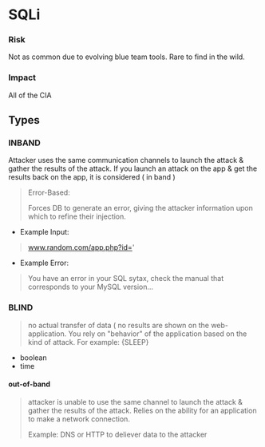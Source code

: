 # SQLi

### Risk
Not as common due to evolving blue team tools. Rare to find in the wild.

### Impact
All of the CIA 

## Types

### INBAND
Attacker uses the same communication channels to launch the attack & gather the results of the attack.
If you launch an attack on the app & get the results back on the app, it is considered ( in band )

> Error-Based:
>
> Forces DB to generate an error, giving the attacker information upon which to refine their injection.

* Example Input:
> www.random.com/app.php?id='

* Example Error:
> You have an error in your SQL sytax, check the manual that corresponds to your MySQL version...







### BLIND
 > no actual transfer of data ( no results are shown on the web-application. You rely on "behavior" of the application based on the kind of attack. For example: {SLEEP}
  
  - boolean
  - time    


#### out-of-band
> attacker is unable to use the same channel to launch the attack & gather the results of the attack. Relies on the ability for an application to make a network connection.
>
> Example: DNS or HTTP to deliever data to the attacker

 
